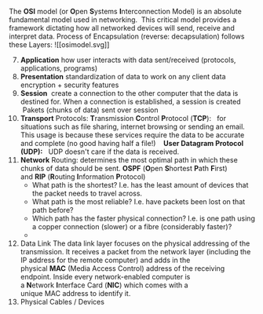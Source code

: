The **OSI** model (or **O**pen **S**ystems **I**nterconnection Model) is an absolute fundamental model used in networking.  This critical model provides a framework dictating how all networked devices will send, receive and interpret data.
Process of Encapsulation (reverse: decapsulation) follows these Layers:
![[osimodel.svg]]

7) **Application**
how user interacts with data sent/received (protocols, applications, programs)
6) **Presentation**
standardization of data to work on any client
data encryption + security features
5) **Session**
 create a connection to the other computer that the data is destined for. When a connection is established, a session is created
 Pakets (chunks of data) sent over session
4) **Transport**
	Protocols:
	**T**ransmission **C**ontrol **P**rotocol (**TCP**):
	  for situations such as file sharing, internet browsing or sending an email. This usage is because these services require the data to be accurate and complete (no good having half a file!)
	  
	 **User Datagram Protocol (UDP):**
	  UDP doesn't care if the data is received.
3) **Network**
	Routing: determines the most optimal path in which these chunks of data should be sent.
	**OSPF** (**O**pen **S**hortest **P**ath **F**irst) and **RIP** (**R**outing **I**nformation **P**rotocol)
	-   What path is the shortest? I.e. has the least amount of devices that the packet needs to travel across.
	-   What path is the most reliable? I.e. have packets been lost on that path before?
	-   Which path has the faster physical connection? I.e. is one path using a copper connection (slower) or a fibre (considerably faster)?
	- 
2) Data Link
	 The data link layer focuses on the physical addressing of the transmission. It receives a packet from the network layer (including the IP address for the remote computer) and adds in the physical **MAC** (Media Access Control) address of the receiving endpoint. Inside every network-enabled computer is a **N**etwork **I**nterface Card (**NIC**) which comes with a unique MAC address to identify it.
1) Physical 
	Cables / Devices